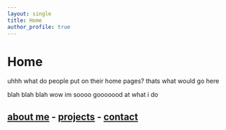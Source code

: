 ```yaml
---
layout: single
title: Home
author_profile: true
---
```

# Home

uhhh what do people put on their home pages? thats what would go here


blah blah blah wow im soooo gooooood at what i do

## [about me](/about/) - [projects](/projects/) - [contact](/contact/)
